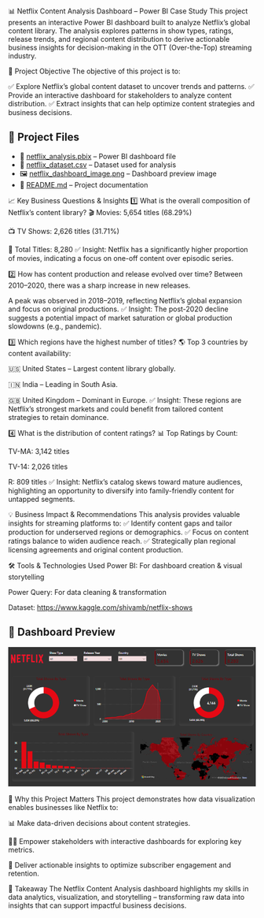📊 Netflix Content Analysis Dashboard – Power BI Case Study
This project presents an interactive Power BI dashboard built to analyze Netflix’s global content library. The analysis explores patterns in show types, ratings, release trends, and regional content distribution to derive actionable business insights for decision-making in the OTT (Over-the-Top) streaming industry.

🎯 Project Objective
The objective of this project is to:

✅ Explore Netflix’s global content dataset to uncover trends and patterns.
✅ Provide an interactive dashboard for stakeholders to analyze content distribution.
✅ Extract insights that can help optimize content strategies and business decisions.

## 📂 Project Files  

- 📁 [netflix_analysis.pbix](netflix_analysis.pbix) – Power BI dashboard file  
- 📁 [netflix_dataset.csv](netflix_dataset.csv) – Dataset used for analysis  
- 🖼️ [netflix_dashboard_image.png](netflix_dashboard_image.png) – Dashboard preview image  
- 📄 [README.md](README.md) – Project documentation  


📈 Key Business Questions & Insights
1️⃣ What is the overall composition of Netflix’s content library?
🎬 Movies: 5,654 titles (68.29%)

📺 TV Shows: 2,626 titles (31.71%)

📌 Total Titles: 8,280
✅ Insight: Netflix has a significantly higher proportion of movies, indicating a focus on one-off content over episodic series.

2️⃣ How has content production and release evolved over time?
Between 2010–2020, there was a sharp increase in new releases.

A peak was observed in 2018–2019, reflecting Netflix’s global expansion and focus on original productions.
✅ Insight: The post-2020 decline suggests a potential impact of market saturation or global production slowdowns (e.g., pandemic).

3️⃣ Which regions have the highest number of titles?
🌎 Top 3 countries by content availability:

🇺🇸 United States – Largest content library globally.

🇮🇳 India – Leading in South Asia.

🇬🇧 United Kingdom – Dominant in Europe.
✅ Insight: These regions are Netflix’s strongest markets and could benefit from tailored content strategies to retain dominance.

4️⃣ What is the distribution of content ratings?
📊 Top Ratings by Count:

TV-MA: 3,142 titles

TV-14: 2,026 titles

R: 809 titles
✅ Insight: Netflix’s catalog skews toward mature audiences, highlighting an opportunity to diversify into family-friendly content for untapped segments.

💡 Business Impact & Recommendations
This analysis provides valuable insights for streaming platforms to:
✅ Identify content gaps and tailor production for underserved regions or demographics.
✅ Focus on content ratings balance to widen audience reach.
✅ Strategically plan regional licensing agreements and original content production.

🛠 Tools & Technologies Used
Power BI: For dashboard creation & visual storytelling

Power Query: For data cleaning & transformation

Dataset: https://www.kaggle.com/shivamb/netflix-shows

## 📸 Dashboard Preview  

[![Netflix Dashboard](netflix_dashboard_image.png)](netflix_dashboard_image.png)  

🚀 Why this Project Matters
This project demonstrates how data visualization enables businesses like Netflix to:

📊 Make data-driven decisions about content strategies.

🧑‍💻 Empower stakeholders with interactive dashboards for exploring key metrics.

🎯 Deliver actionable insights to optimize subscriber engagement and retention.

📌 Takeaway
The Netflix Content Analysis dashboard highlights my skills in data analytics, visualization, and storytelling – transforming raw data into insights that can support impactful business decisions.


